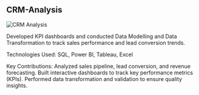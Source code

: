 ## CRM-Analysis
![CRM Analysis](https://github.com/user-attachments/assets/45f8f5b1-dcb4-486e-8b6d-b6e0b989ede4)

Developed KPI dashboards and conducted Data Modelling and Data Transformation to track
sales performance and lead conversion trends.

Technologies Used: SQL, Power BI, Tableau, Excel

Key Contributions:
Analyzed sales pipeline, lead conversion, and revenue forecasting.
Built interactive dashboards to track key performance metrics (KPIs).
Performed data transformation and validation to ensure quality insights.
